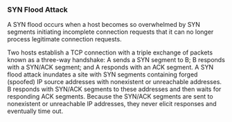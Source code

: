 ### SYN Flood Attack

A SYN flood occurs when a host becomes so overwhelmed by SYN segments initiating incomplete connection requests that it can no longer process legitimate connection requests.

Two hosts establish a TCP connection with a triple exchange of packets known as a three-way handshake: A sends a SYN segment to B; B responds with a SYN/ACK segment; and A responds with an ACK segment. A SYN flood attack inundates a site with SYN segments containing forged (spoofed) IP source addresses with nonexistent or unreachable addresses. B responds with SYN/ACK segments to these addresses and then waits for responding ACK segments. Because the SYN/ACK segments are sent to nonexistent or unreachable IP addresses, they never elicit responses and eventually time out.
